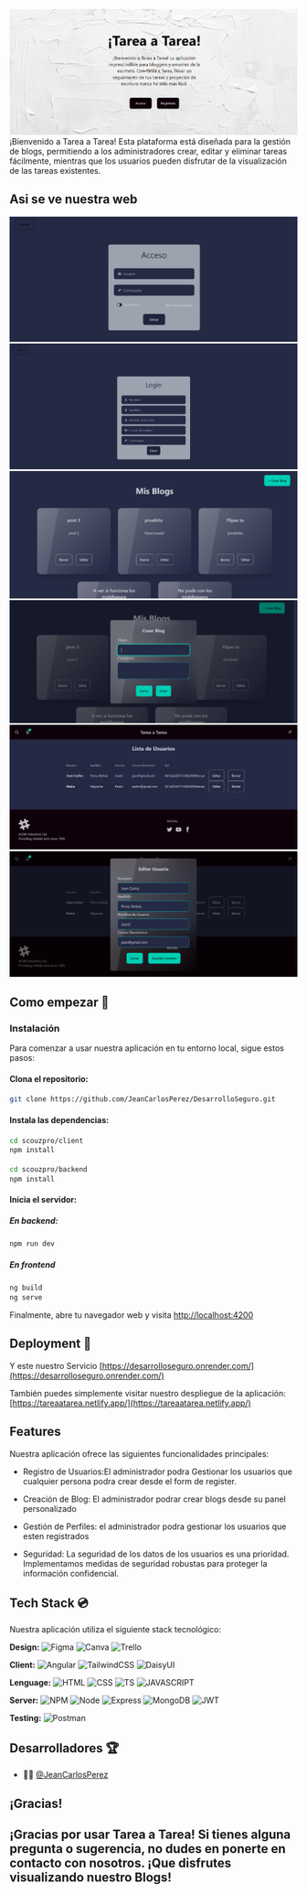 ![Landing](client/src/assets/img/landing.png)
¡Bienvenido a Tarea a Tarea! Esta plataforma está diseñada para la gestión de blogs, permitiendo a los administradores crear, editar y eliminar tareas fácilmente, mientras que los usuarios pueden disfrutar de la visualización de las tareas existentes.

## Asi se ve nuestra web 

![Login](client/src/assets/img/login.png)
![Register](client/src/assets/img/register.png)
![Blogs](client/src/assets/img/blogs.png)
![Create](client/src/assets/img/create.png)
![Users](client/src/assets/img/users.png)
![EditUser](client/src/assets/img/edit-users.png)


## Como empezar :rocket:

### Instalación

Para comenzar a usar nuestra aplicación en tu entorno local, sigue estos pasos:

#### Clona el repositorio:

```bash
git clone https://github.com/JeanCarlosPerez/DesarrolloSeguro.git
```

#### Instala las dependencias:

```bash
cd scouzpro/client
npm install

cd scouzpro/backend
npm install
```

#### Inicia el servidor:

##### En backend:

```bash
npm run dev
```

##### En frontend

```bash
ng build
ng serve
```

Finalmente, abre tu navegador web y visita [http://localhost:4200](http://localhost:4200)

## Deployment :stars:

Y este nuestro Servicio [https://desarrolloseguro.onrender.com/](https://desarrolloseguro.onrender.com/)

También puedes simplemente visitar nuestro despliegue de la aplicación: [https://tareaatarea.netlify.app/](https://tareaatarea.netlify.app/)

## Features
Nuestra aplicación ofrece las siguientes funcionalidades principales:

- Registro de Usuarios:El administrador podra Gestionar los usuarios que cualquier persona podra crear desde el form de register.

- Creación de Blog: El administrador podrar crear blogs desde su panel personalizado

- Gestión de Perfiles: el administrador podra gestionar los usuarios que esten registrados

- Seguridad: La seguridad de los datos de los usuarios es una prioridad. Implementamos medidas de seguridad robustas para proteger la información confidencial.

## Tech Stack :cd:
Nuestra aplicación utiliza el siguiente stack tecnológico:

**Design:** ![Figma](https://img.shields.io/badge/Figma-F24E1E?style=for-the-badge&logo=figma&logoColor=white) ![Canva](https://img.shields.io/badge/Canva-%2300C4CC.svg?&style=for-the-badge&logo=Canva&logoColor=white) ![Trello](https://img.shields.io/badge/Trello-0052CC?style=for-the-badge&logo=trello&logoColor=white)

**Client:** ![Angular](https://img.shields.io/badge/Angular-DD0031?style=for-the-badge&logo=angular&logoColor=white) ![TailwindCSS](https://img.shields.io/badge/Tailwind_CSS-38B2AC?style=for-the-badge&logo=tailwind-css&logoColor=white) ![DaisyUI](https://img.shields.io/badge/daisyUI-1ad1a5?style=for-the-badge&logo=daisyui&logoColor=white)

**Lenguage:** ![HTML](https://img.shields.io/badge/HTML5-E34F26?style=for-the-badge&logo=html5&logoColor=white) ![CSS](https://img.shields.io/badge/CSS3-1572B6?style=for-the-badge&logo=css3&logoColor=white) ![TS](https://img.shields.io/badge/TypeScript-007ACC?style=for-the-badge&logo=typescript&logoColor=white) ![JAVASCRIPT](https://img.shields.io/badge/JavaScript-323330?style=for-the-badge&logo=javascript&logoColor=F7DF1E)

**Server:** ![NPM](https://img.shields.io/badge/npm-CB3837?style=for-the-badge&logo=npm&logoColor=white) ![Node](https://img.shields.io/badge/Node%20js-339933?style=for-the-badge&logo=nodedotjs&logoColor=white) ![Express](https://img.shields.io/badge/Express%20js-000000?style=for-the-badge&logo=express&logoColor=white) ![MongoDB](https://img.shields.io/badge/MongoDB-4EA94B?style=for-the-badge&logo=mongodb&logoColor=white) ![JWT](https://img.shields.io/badge/JWT-000000?style=for-the-badge&logo=JSON%20web%20tokens&logoColor=white)

**Testing:** ![Postman](https://img.shields.io/badge/Postman-FF6C37?style=for-the-badge&logo=Postman&logoColor=white) 
## Desarrolladores :trophy:

- :man_technologist: [@JeanCarlosPerez](https://github.com/JeanCarlosPerez) 

## ¡Gracias!

## ¡Gracias por usar Tarea a Tarea! Si tienes alguna pregunta o sugerencia, no dudes en ponerte en contacto con nosotros. ¡Que disfrutes visualizando nuestro Blogs!

